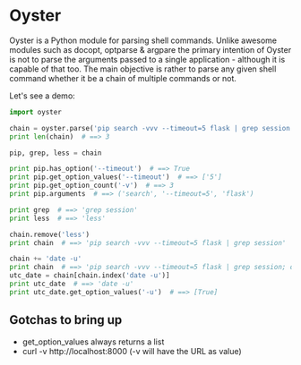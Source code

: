 Oyster
=======

Oyster is a Python module for parsing shell commands. Unlike awesome modules such as docopt, optparse & argpare the
primary intention of Oyster is not to parse the arguments passed to a single application - although it is capable of that too.
The main objective is rather to parse any given shell command whether it be a chain of multiple commands or not.

Let's see a demo:

```python
import oyster

chain = oyster.parse('pip search -vvv --timeout=5 flask | grep session | less')
print len(chain)  # ==> 3

pip, grep, less = chain

print pip.has_option('--timeout')  # ==> True
print pip.get_option_values('--timeout')  # ==> ['5']
print pip.get_option_count('-v')  # ==> 3
print pip.arguments  # ==> ('search', '--timeout=5', 'flask')

print grep  # ==> 'grep session'
print less  # ==> 'less'

chain.remove('less')
print chain  # ==> 'pip search -vvv --timeout=5 flask | grep session'

chain += 'date -u'
print chain  # ==> 'pip search -vvv --timeout=5 flask | grep session; date -u'
utc_date = chain[chain.index('date -u')]
print utc_date  # ==> 'date -u'
print utc_date.get_option_values('-u')  # ==> [True]

```

## Gotchas to bring up

- get_option_values always returns a list
- curl -v http://localhost:8000 (-v will have the URL as value)
